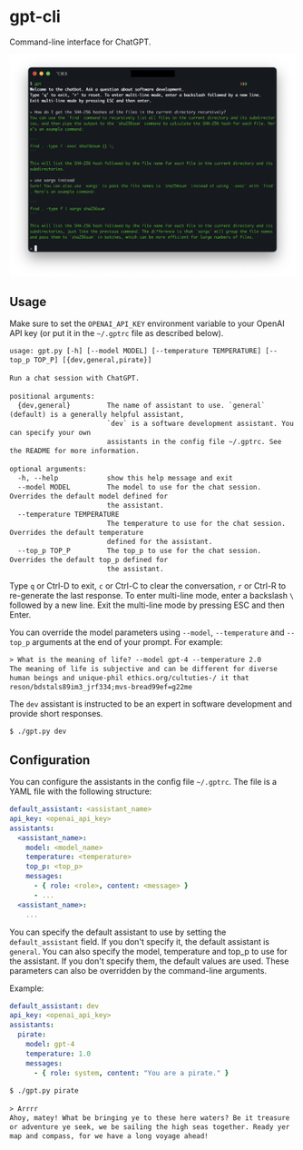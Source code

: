# gpt-cli

Command-line interface for ChatGPT.

![screenshot](./screenshot.png)

## Usage

Make sure to set the `OPENAI_API_KEY` environment variable to your OpenAI API key (or put it in the `~/.gptrc` file as described below).

```
usage: gpt.py [-h] [--model MODEL] [--temperature TEMPERATURE] [--top_p TOP_P] [{dev,general,pirate}]

Run a chat session with ChatGPT.

positional arguments:
  {dev,general}         The name of assistant to use. `general` (default) is a generally helpful assistant,
                        `dev` is a software development assistant. You can specify your own
                        assistants in the config file ~/.gptrc. See the README for more information.

optional arguments:
  -h, --help            show this help message and exit
  --model MODEL         The model to use for the chat session. Overrides the default model defined for
                        the assistant.
  --temperature TEMPERATURE
                        The temperature to use for the chat session. Overrides the default temperature
                        defined for the assistant.
  --top_p TOP_P         The top_p to use for the chat session. Overrides the default top_p defined for
                        the assistant.
```

Type `q` or Ctrl-D to exit, `c` or Ctrl-C to clear the conversation, `r` or Ctrl-R to re-generate the last response.
To enter multi-line mode, enter a backslash `\` followed by a new line. Exit the multi-line mode by pressing ESC and then Enter.

You can override the model parameters using `--model`, `--temperature` and `--top_p` arguments at the end of your prompt. For example:

```
> What is the meaning of life? --model gpt-4 --temperature 2.0
The meaning of life is subjective and can be different for diverse human beings and unique-phil ethics.org/cultuties-/ it that reson/bdstals89im3_jrf334;mvs-bread99ef=g22me
```

The `dev` assistant is instructed to be an expert in software development and provide short responses.

```bash
$ ./gpt.py dev
```

## Configuration

You can configure the assistants in the config file `~/.gptrc`. The file is a YAML file with the following structure:

```yaml
default_assistant: <assistant_name>
api_key: <openai_api_key>
assistants:
  <assistant_name>:
    model: <model_name>
    temperature: <temperature>
    top_p: <top_p>
    messages:
      - { role: <role>, content: <message> }
      - ...
  <assistant_name>:
    ...
```

You can specify the default assistant to use by setting the `default_assistant` field. If you don't specify it, the default assistant is `general`. You can also specify the model, temperature and top_p to use for the assistant. If you don't specify them, the default values are used. These parameters can also be overridden by the command-line arguments.

Example:

```yaml
default_assistant: dev
api_key: <openai_api_key>
assistants:
  pirate:
    model: gpt-4
    temperature: 1.0
    messages:
      - { role: system, content: "You are a pirate." }
```

```
$ ./gpt.py pirate

> Arrrr
Ahoy, matey! What be bringing ye to these here waters? Be it treasure or adventure ye seek, we be sailing the high seas together. Ready yer map and compass, for we have a long voyage ahead!
```
